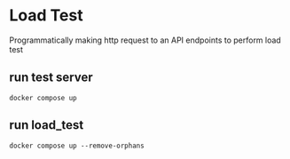 # Load Test
Programmatically making http request to an API endpoints to perform load test

## run test server
`docker compose up`

## run load_test
`docker compose up --remove-orphans`